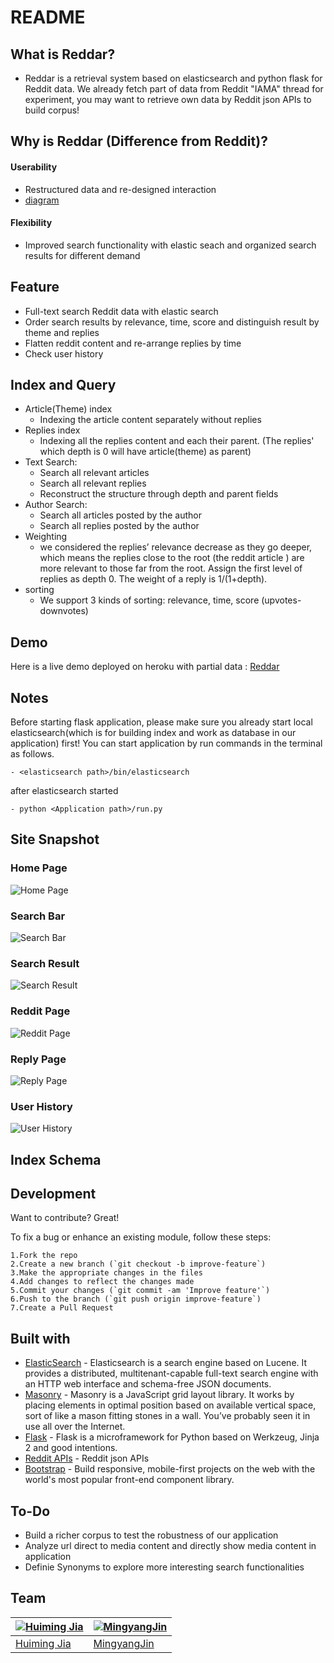 # README

## What is Reddar?
* Reddar is a retrieval system based on elasticsearch and python flask for Reddit data. We already fetch part of data from Reddit "IAMA" thread for experiment, you may want to retrieve own data by Reddit json APIs to build corpus!

## Why is Reddar (Difference from Reddit)?
#### Userability 
- Restructured data and re-designed interaction
- [diagram](https://github.com/HuimingJia/Reddar/blob/master/images/Structure.png)

#### Flexibility
- Improved search functionality with elastic seach and organized search results for different demand

## Feature
 - Full-text search Reddit data with elastic search
 - Order search results by relevance, time, score and distinguish result by theme and replies
 - Flatten reddit content and re-arrange replies by time
 - Check user history
 
## Index and Query
- Article(Theme) index
	- Indexing the article content separately without replies
-  Replies index
	- Indexing all the replies content and each their parent. (The replies' which depth is 0 will have article(theme) as parent)
- Text Search: 
	- Search all relevant articles
	- Search all relevant replies
	- Reconstruct the structure through depth and parent fields
- Author Search: 
	- Search all articles posted by the author
	- Search all replies posted by the author
- Weighting
	- we considered the replies’ relevance decrease as they go deeper, which means the replies close to the root (the reddit article ) are more relevant to those far from the root. Assign the first level of replies as depth 0. The weight of a reply is 1/(1+depth).
- sorting
 	- We support 3 kinds of sorting: relevance, time, score (upvotes- downvotes)


## Demo
Here is a live demo deployed on heroku with partial data :  [Reddar](https://github.com/HuimingJia/Reddar)

## Notes
Before starting flask application, please make sure you already start local elasticsearch(which is for building index and work as database in our application) first! You can start application by run commands in the terminal as follows. 

```
- <elasticsearch path>/bin/elasticsearch
```
after elasticsearch started

```
- python <Application path>/run.py
```

## Site Snapshot

### Home Page
![Home Page](https://github.com/HuimingJia/Reddar/blob/master/images/HomePage.png)

### Search Bar
![Search Bar](https://github.com/HuimingJia/Reddar/blob/master/images/SearchFunction.png) 

### Search Result
![Search Result](https://github.com/HuimingJia/Reddar/blob/master/images/SearchResult.png)

### Reddit Page
![Reddit Page](https://github.com/HuimingJia/Reddar/blob/master/images/Reddit.png)

### Reply Page
![Reply Page](https://github.com/HuimingJia/Reddar/blob/master/images/Reply.png)

### User History
![User History](https://github.com/HuimingJia/Reddar/blob/master/images/UserReddit.png) 

## Index Schema


## Development
Want to contribute? Great!

To fix a bug or enhance an existing module, follow these steps:

	1.Fork the repo
	2.Create a new branch (`git checkout -b improve-feature`)
	3.Make the appropriate changes in the files
	4.Add changes to reflect the changes made
	5.Commit your changes (`git commit -am 'Improve feature'`)
	6.Push to the branch (`git push origin improve-feature`)
	7.Create a Pull Request

## Built with
>
- [ElasticSearch](https://www.elastic.co/guide/en/elasticsearch/client/python-api/current/index.html) - Elasticsearch is a search engine based on Lucene. It provides a distributed, multitenant-capable full-text search engine with an HTTP web interface and schema-free JSON documents.
- [Masonry](https://masonry.desandro.com/) - Masonry is a JavaScript grid layout library. It works by placing elements in optimal position based on available vertical space, sort of like a mason fitting stones in a wall. You’ve probably seen it in use all over the Internet.
- [Flask](http://flask.pocoo.org/) - Flask is a microframework for Python based on Werkzeug, Jinja 2 and good intentions.
- [Reddit APIs](https://www.reddit.com/dev/api/) - Reddit json APIs
- [Bootstrap](http://getbootstrap.com/) - Build responsive, mobile-first projects on the web with the world's most popular front-end component library.

## To-Do
- Build a richer corpus to test the robustness of our application
- Analyze url direct to media content and directly show media content in application
- Definie Synonyms to explore more interesting search functionalities

## Team

[![Huiming Jia](https://avatars1.githubusercontent.com/u/22848271?s=200)](https://github.com/HuimingJia)  | [![MingyangJin](https://avatars2.githubusercontent.com/u/23490377?s=200)](https://github.com/HuxTim)|
---|---|
[Huiming Jia](https://github.com/HuimingJia) |[MingyangJin](https://github.com/MingyangJin) |

